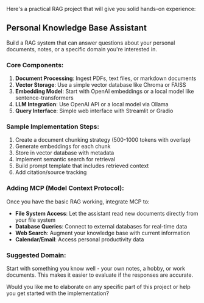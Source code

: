 Here's a practical RAG project that will give you solid hands-on experience:

## Personal Knowledge Base Assistant

Build a RAG system that can answer questions about your personal documents, notes, or a specific domain you're interested in.

### Core Components:
1. **Document Processing**: Ingest PDFs, text files, or markdown documents
2. **Vector Storage**: Use a simple vector database like Chroma or FAISS
3. **Embedding Model**: Start with OpenAI embeddings or a local model like sentence-transformers
4. **LLM Integration**: Use OpenAI API or a local model via Ollama
5. **Query Interface**: Simple web interface with Streamlit or Gradio

### Sample Implementation Steps:
1. Create a document chunking strategy (500-1000 tokens with overlap)
2. Generate embeddings for each chunk
3. Store in vector database with metadata
4. Implement semantic search for retrieval
5. Build prompt template that includes retrieved context
6. Add citation/source tracking

### Adding MCP (Model Context Protocol):
Once you have the basic RAG working, integrate MCP to:
- **File System Access**: Let the assistant read new documents directly from your file system
- **Database Queries**: Connect to external databases for real-time data
- **Web Search**: Augment your knowledge base with current information
- **Calendar/Email**: Access personal productivity data

### Suggested Domain:
Start with something you know well - your own notes, a hobby, or work documents. This makes it easier to evaluate if the responses are accurate.

Would you like me to elaborate on any specific part of this project or help you get started with the implementation?